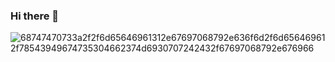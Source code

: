 ### Hi there 👋
![68747470733a2f2f6d65646961312e67697068792e636f6d2f6d656469612f78543949674735304662374d6930707242432f67697068792e676966](https://user-images.githubusercontent.com/955672/129402531-2e4cd5a7-2bbd-497d-9f29-2907fa40475c.gif)
